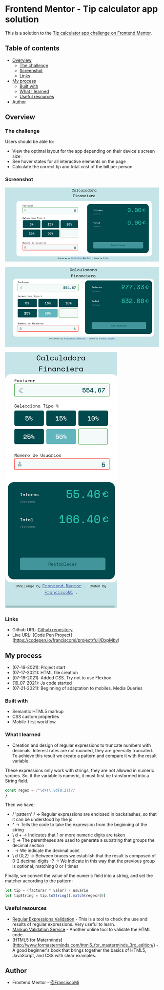 # Frontend Mentor - Tip calculator app solution

This is a solution to the [Tip calculator app challenge on Frontend Mentor](https://www.frontendmentor.io/challenges/tip-calculator-app-ugJNGbJUX).

## Table of contents

- [Overview](#overview)
  - [The challenge](#the-challenge)
  - [Screenshot](#screenshot)
  - [Links](#links)
- [My process](#my-process)
  - [Built with](#built-with)
  - [What I learned](#what-i-learned)
  - [Useful resources](#useful-resources)
- [Author](#author)

## Overview

### The challenge

Users should be able to:

- View the optimal layout for the app depending on their device's screen size
- See hover states for all interactive elements on the page
- Calculate the correct tip and total cost of the bill per person

### Screenshot

![Initial image, in Spanish, of the financial calculator ](./images/screenshot_desktop.png)

![Predesign of the desktop version](./images/screen_desktop_preview.png)

![Predesign of the mobile version](./images/screenshot_mobile.png)

### Links

- Github URL: [Github repository ](https://github.com/FranciscoMi/tip-calculator-app-main)
- Live URL: [Code Pen Proyect] (https://codepen.io/franciscomi/project/full/DxpMbv)

## My process

- (07-16-2021): Project start
- (07-17-2021): HTML file creation
- (07-18-2021): Added CSS. Try not to use Flexbox
- (19_07-2021): Js code started
- (07-21-2021): Beginning of adaptation to mobiles. Media Queries

### Built with

- Semantic HTML5 markup
- CSS custom properties
- Mobile-first workflow

### What I learned

- Creation and design of regular expressions to truncate numbers with decimals. Interest rates are not rounded, they are generally truncated. To achieve this result we create a pattern and compare it with the result variable.

These expressions only work with strings, they are not allowed in numeric scopes. So, if the variable is numeric, it must first be transformed into a String field.

```js
const regex = /^\d+(\.\d{0,2})?/
}
```

Then we have:

- / 'pattern' / -> Regular expressions are enclosed in backslashes, so that it can be understood by the js
- ^ -> Tells the code to take the expression from the beginning of the string
- \ d + -> Indicates that 1 or more numeric digits are taken
- () -> The parentheses are used to generate a substring that groups the decimal section
- \. -> We indicate the decimal point
- \ d {0,2} -> Between braces we establish that the result is composed of 0-2 decimal digits -? -> We indicate in this way that the previous group is optional, matching 0 or 1 times

Finally, we convert the value of the numeric field into a string, and set the matcher according to the pattern:

```js
let tip = (facturar * valor) / usuario
let tipString = tip.toString().match(regex)[0]
```

### Useful resources

- [Regular Expressions Validation](https://regexr.com/) - This is a tool to check the use and results of regular expressions. Very useful to learn.
- [Markup Validation Service](https://validator.w3.org/) - Another online tool to validate the HTML code.
- [HTML5 for Materminds] (http://www.formasterminds.com/html5_for_masterminds_3rd_edition/) - A good beginner's book that brings together the basics of HTML5, JavaScript, and CSS with clear examples.

## Author

- Frontend Mentor - [@FranciscoMi](https://www.frontendmentor.io/profile/FranciscoMi)
